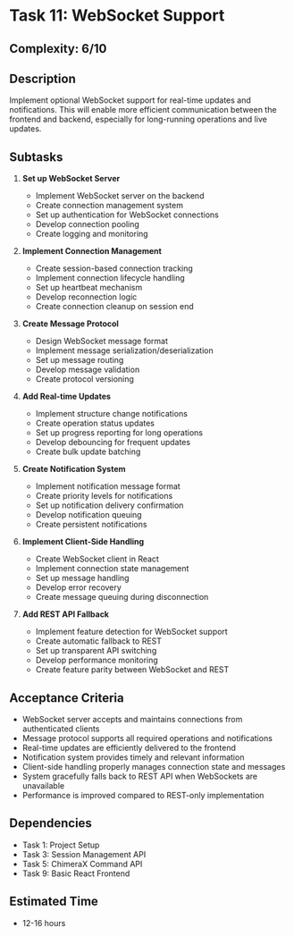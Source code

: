# Task 11: WebSocket Support

## Complexity: 6/10

## Description
Implement optional WebSocket support for real-time updates and notifications. This will enable more efficient communication between the frontend and backend, especially for long-running operations and live updates.

## Subtasks

1. **Set up WebSocket Server**
   - Implement WebSocket server on the backend
   - Create connection management system
   - Set up authentication for WebSocket connections
   - Develop connection pooling
   - Create logging and monitoring

2. **Implement Connection Management**
   - Create session-based connection tracking
   - Implement connection lifecycle handling
   - Set up heartbeat mechanism
   - Develop reconnection logic
   - Create connection cleanup on session end

3. **Create Message Protocol**
   - Design WebSocket message format
   - Implement message serialization/deserialization
   - Set up message routing
   - Develop message validation
   - Create protocol versioning

4. **Add Real-time Updates**
   - Implement structure change notifications
   - Create operation status updates
   - Set up progress reporting for long operations
   - Develop debouncing for frequent updates
   - Create bulk update batching

5. **Create Notification System**
   - Implement notification message format
   - Create priority levels for notifications
   - Set up notification delivery confirmation
   - Develop notification queuing
   - Create persistent notifications

6. **Implement Client-Side Handling**
   - Create WebSocket client in React
   - Implement connection state management
   - Set up message handling
   - Develop error recovery
   - Create message queuing during disconnection

7. **Add REST API Fallback**
   - Implement feature detection for WebSocket support
   - Create automatic fallback to REST
   - Set up transparent API switching
   - Develop performance monitoring
   - Create feature parity between WebSocket and REST

## Acceptance Criteria
- WebSocket server accepts and maintains connections from authenticated clients
- Message protocol supports all required operations and notifications
- Real-time updates are efficiently delivered to the frontend
- Notification system provides timely and relevant information
- Client-side handling properly manages connection state and messages
- System gracefully falls back to REST API when WebSockets are unavailable
- Performance is improved compared to REST-only implementation

## Dependencies
- Task 1: Project Setup
- Task 3: Session Management API
- Task 5: ChimeraX Command API
- Task 9: Basic React Frontend

## Estimated Time
- 12-16 hours
